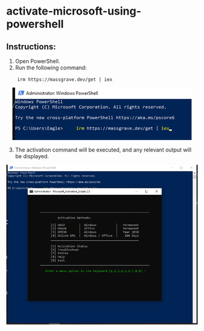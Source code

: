 # activate-microsoft-using-powershell


## Instructions:

1. Open PowerShell. 
2. Run the following command: 

```
    irm https://massgrave.dev/get | iex
```
<p align="center">
  <img src="image.png" alt="PowerShell Logo">
</p>

3. The activation command will be executed, and any relevant output will be displayed.


<p align="center">
<img src="image2.png" alt="Command Output">
</p>
